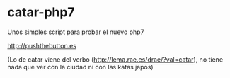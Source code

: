 # catar-php7
Unos simples script para probar el nuevo php7

http://pushthebutton.es

(Lo de catar viene del verbo (http://lema.rae.es/drae/?val=catar), no tiene nada que ver con la ciudad ni con las katas japos)
